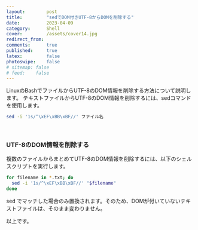 ```yaml
---
layout:        post
title:         "sedでDOM付きUTF-8からDOMを削除する"
date:          2023-04-09
category:      Shell
cover:         /assets/cover14.jpg
redirect_from:
comments:      true
published:     true
latex:         false
photoswipe:    false
# sitemap: false
# feed:    false
---
```


LinuxのBashでファイルからUTF-8のDOM情報を削除する方法について説明します。
テキストファイルからUTF-8のDOM情報を削除するには、sedコマンドを使用します。

```bash
sed -i '1s/^\xEF\xBB\xBF//' ファイル名
```

<br>

### UTF-8のDOM情報を削除する

複数のファイルからまとめてUTF-8のDOM情報を削除するには、以下のシェルスクリプトを実行します。

```bash
for filename in *.txt; do
  sed -i '1s/^\xEF\xBB\xBF//' "$filename"
done
```

sed でマッチした場合のみ置換されます。そのため、DOMが付いていないテキストファイルは、そのまま変わりません。

以上です。
